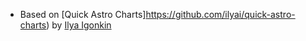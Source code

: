 
* Based on [Quick Astro Charts]https://github.com/ilyai/quick-astro-charts) by [Ilya Igonkin](https://github.com/ilyai)
